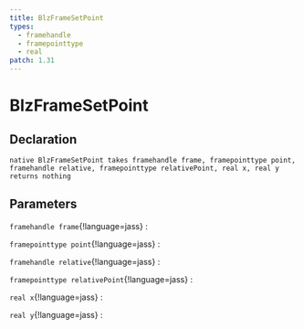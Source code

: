 ```yaml
---
title: BlzFrameSetPoint
types:
  - framehandle
  - framepointtype
  - real
patch: 1.31
---
```


# BlzFrameSetPoint

## Declaration

```jass
native BlzFrameSetPoint takes framehandle frame, framepointtype point, framehandle relative, framepointtype relativePoint, real x, real y returns nothing
```

## Parameters
`framehandle frame`{!language=jass}
: 

`framepointtype point`{!language=jass}
: 

`framehandle relative`{!language=jass}
: 

`framepointtype relativePoint`{!language=jass}
: 

`real x`{!language=jass}
: 

`real y`{!language=jass}
: 
